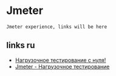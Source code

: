 # Jmeter

```
Jmeter experience, links will be here
```
## links ru

- [Нагрузочное тестирование с нуля!](https://www.youtube.com/channel/UCuV0AwsyjhIzO16Rcxic-UQ)
- [Jmeter - Нагрузочное тестирование](https://www.youtube.com/watch?v=5bGPWGLFK7Q)


